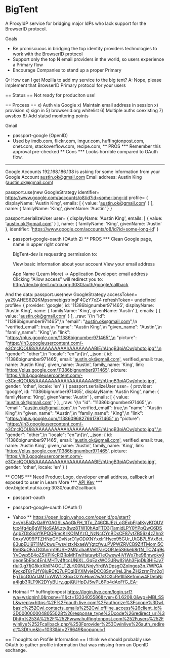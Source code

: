 # BigTent
A ProxyIdP service for bridging major IdPs who lack support for the BrowserID protocol.

Goals
* Be promiscuous in bridging the top identity providers technologies
to work with the BrowserID protocol
* Support only the top N email providers in the world, so users
experience a Primary flow
* Encourage Companies to stand up a proper Primary

Q: How can I get Mozilla to add my service to the big tent?
A: Nope, please implement that BrowserID Primary protocol for your users

== Status ==
Not ready for produciton use!

== Process ==
x) Auth via Google
x) Maintain email address in session
x) provision
x) sign in
5) browserid.org whitelist
6) Multiple auths coexisting
7) awsbox
8) Add statsd monitoring points


Gmail
* passport-google (OpenID)
* Used by imdb.com, flickr.com, imgur.com, huffingtonpost.com, cnet.com, stackoverflow.com, recipe.com,
** PROS
*** Remember this approval pre-checked
** Cons
*** Looks horrible compared to OAuth flow.
***
  Google Accounts
  192.168.186.138 is asking for some information from your Google Account austin.ok@gmail.com
  Email address: Austin King (austin.ok@gmail.com)
  <Allow> <No Thanks>

passport.use(new GoogleStrategy identifier= https://www.google.com/accounts/o8/id?id=some-long-id profile= { displayName: 'Austin King',
  emails: [ { value: 'austin.ok@gmail.com' } ],
  name: { familyName: 'King', givenName: 'Austin' } }

passport.serializeUser user= { displayName: 'Austin King',
  emails: [ { value: 'austin.ok@gmail.com' } ],
  name: { familyName: 'King', givenName: 'Austin' },
  identifier: 'https://www.google.com/accounts/o8/id?id=some-long-id' }


* passport-google-oauth (OAuth 2)
** PROS
*** Clean Google page, name in upper right corner

    BigTent-dev is requesting permission to:

    View basic information about your account
    View your email address

    App Name (Learn More) -> Application Developer: email address
                             Clicking "Allow access" will redirect you to:
                             http://dev.bigtent.nutria.org:3030/auth/google/callback

And the data:
passport.use(new GoogleStrategy accessToken= ya29.AHES6ZQKMpsomebigstringF4CzY7xZ4 refreshToken= undefined profile= { provider: 'google',
  id: '11386bignumber971465',
  displayName: 'Austin King',
  name: { familyName: 'King', givenName: 'Austin' },
  emails: [ { value: 'austin.ok@gmail.com' } ],
  _raw: '{\n "id": "11386bignumber971465",\n "email": "austin.ok@gmail.com",\n "verified_email": true,\n "name": "Austin King",\n "given_name": "Austin",\n "family_name": "King",\n "link": "https://plus.google.com/11386bignumber971465",\n "picture": "https://lh3.googleusercontent.com/-e3CnclQOUi8/AAAAAAAAAAI/AAAAAAAABIE/hUngB3piACw/photo.jpg",\n "gender": "other",\n "locale": "en"\n}\n',
  _json:
   { id: '11386bignumber971465',
     email: 'austin.ok@gmail.com',
     verified_email: true,
     name: 'Austin King',
     given_name: 'Austin',
     family_name: 'King',
     link: 'https://plus.google.com/11386bignumber971465',
     picture: 'https://lh3.googleusercontent.com/-e3CnclQOUi8/AAAAAAAAAAI/AAAAAAAABIE/hUngB3piACw/photo.jpg',
     gender: 'other',
     locale: 'en' } }
passport.serializeUser user= { provider: 'google',
  id: '11386bignumber971465',
  displayName: 'Austin King',
  name: { familyName: 'King', givenName: 'Austin' },
  emails: [ { value: 'austin.ok@gmail.com' } ],
  _raw: '{\n "id": "11386bignumber971465",\n "email": "austin.ok@gmail.com",\n "verified_email": true,\n "name": "Austin King",\n "given_name": "Austin",\n "family_name": "King",\n "link": "https://plus.google.com/113860968276617971465",\n "picture": "https://lh3.googleusercontent.com/-e3CnclQOUi8/AAAAAAAAAAI/AAAAAAAABIE/hUngB3piACw/photo.jpg",\n "gender": "other",\n "locale": "en"\n}\n',
  _json:
   { id: '11386bignumber971465',
     email: 'austin.ok@gmail.com',
     verified_email: true,
     name: 'Austin King',
     given_name: 'Austin',
     family_name: 'King',
     link: 'https://plus.google.com/11386bignumber971465',
     picture: 'https://lh3.googleusercontent.com/-e3CnclQOUi8/AAAAAAAAAAI/AAAAAAAABIE/hUngB3piACw/photo.jpg',
     gender: 'other',
     locale: 'en' } }

** CONS
*** Need Product Logo, developer email address, callback url exposed to user in Learn More
*** [API Key](https://code.google.com/apis/console/?pli=1#project:49886215752:access)
*** dev.bigtent.nutria.org:3030/oauth2callback
* passport-oauth
* passport-google-oauth (OAuth 1)

* Yahoo
** https://open.login.yahoo.com/openid/op/start?z=vVsEaQvQa9YGAGSLsAoGkFH_1tTo_Z46CIlJEzi_oGExbFjlaIKyyKfOUVtcx4fg4p6gVFNoSAM.zty8wz8TW10hAqFTO3jTamidLPY0YPpQwC6DSAqbZDbSioYfKPQQRmcKrKO1MYzO_NzNcCYnBDxCF87vtZB56z4zZhn20nxyV099PTZHNpGYDvNsrO1yODiXNYxxIr1Hycx95GUr_UtGB7L5Vx6ct.83upEUi9711MCkwuFwsvlztxNxaeWYgtcfwu.PVPWZRVCB9ZifTMomi5CRn6SuOFa.DGAnrm19USH2MN.cbaKVeIt7arQOPJe5S6keb8rfN_TC74g9sYvOwp5E4oZSVPlKcRl3RpMhTwlHatawbTIeCwew4iVfWx7he98mwoky0qegn5bEbc4EnLMHTv4ftcqUNiXL..GqEaxWCGJRwII2jAh3FjgDk3HlEJy7rIul0.g7fjG5kirXhlP4OCLT2Lrt00NLNnjyYrdtWDpsgOZoIngos3n.7WPGAKycxpT8rFJfY8juRCtQ7uPDqIBYXMyjeDCC8Snw1reL3he.ZH2zrmFhr2g1FgTbcG0ArlJMTiqVIW1rX6xxOzYoHuw2wAGOXcRe1II58efnmw4FDebNia4Igb3RLT9K2DYyBUry_gpjQUHpDJ5wPL6Pb4dAoFfG_EA-


* Hotmail
** huffingtonpost https://login.live.com/login.srf?wa=wsignin1.0&rpsnv=11&ct=1333405586&rver=6.1.6208.0&wp=MBI_SSL&wreply=https:%2F%2Foauth.live.com%2Fauthorize%3Fscope%3Dwl.basic%252Cwl.contacts_emails%252Cwl.offline_access%26client_id%3D0000000048055028%26response_type%3Dcode%26redirect_uri%3Dhttp%253A%252F%252Fwww.huffingtonpost.com%252Fusers%252Fwinlive%252Fcallback.php%253Fprovider%253Dwinlive%26auth_redirect%3Dtrue&lc=1033&id=276649&popupui=1

== Thoughts on Profile Information ==
I think we should probably use OAuth to gather profile information that was missing from an OpenID exchange.
